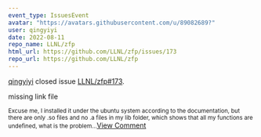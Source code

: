```yaml
---
event_type: IssuesEvent
avatar: "https://avatars.githubusercontent.com/u/89082689?"
user: qingyiyi
date: 2022-08-11
repo_name: LLNL/zfp
html_url: https://github.com/LLNL/zfp/issues/173
repo_url: https://github.com/LLNL/zfp
---
```


<a href='https://github.com/qingyiyi' target='_blank'>qingyiyi</a> closed issue <a href='https://github.com/LLNL/zfp/issues/173' target='_blank'>LLNL/zfp#173</a>.

<p>missing link file</p><small>Excuse me, I installed it under the ubuntu system according to the documentation, but there are only .so files and no .a files in my lib folder, which shows that all my functions are undefined, what is the problem...</small><a href='https://github.com/LLNL/zfp/issues/173' target='_blank'>View Comment</a>